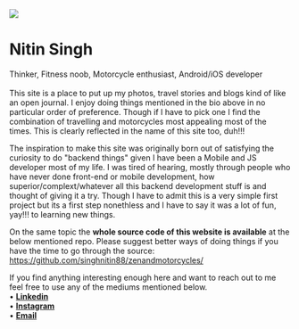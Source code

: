 <img src="/data/about/profile_pic_about.JPG" class="about_profile_pic">
<h1 class="about_name">Nitin Singh</h1><div class="about_divider"></div>
<div class="about_summary">Thinker, Fitness noob, Motorcycle enthusiast, Android/iOS developer</div>
<br>
This site is a place to put up my photos, travel stories and blogs kind of like an open journal. I enjoy doing things mentioned in the bio above in no particular order of preference. Though if I have to pick one I find the combination of travelling and motorcycles most appealing most of the times. This is clearly reflected in the name of this site too, duh!!!


The inspiration to make this site was originally born out of satisfying the curiosity to do "backend things" given I have been a Mobile and JS developer most of my life. I was tired of hearing, mostly through people who have never done front-end or mobile development, how superior/complext/whatever all this backend development stuff is and thought of giving it a try. Though I have to admit this is a very simple first project but its a first step nonethless and I have to say it was a lot of fun, yay!!! to learning new things.


On the same topic the **whole source code of this website is available** at the below mentioned repo. Please suggest better ways of doing things if you have the time to go through the source:
https://github.com/singhnitin88/zenandmotorcycles/


If you find anything interesting enough here and want to reach out to me feel free to use any of the mediums mentioned below.
<br> 
• <a href="https://www.linkedin.com/in/nitin-singh-a2800431/">**Linkedin**</a> <br>
• <a href="https://www.instagram.com/singhnitin88/">**Instagram**</a> <br>
• <a href="mailto:nitin.biz.singh@gmail.com">**Email**</a> <br>



